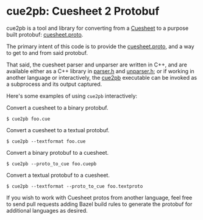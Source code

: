 # cue2pb: Cuesheet 2 Protobuf
cue2pb is a tool and library for converting from a [Cuesheet] to a purpose built
protobuf: [cuesheet.proto].

The primary intent of this code is to provide the [cuesheet.proto], and a way to
get to and from said protobuf.

That said, the cuesheet parser and unparser are written in C++, and are
available either as a C++ library in [parser.h] and [unparser.h]; or if working
in another language or interactively, the [cue2pb] executable can be invoked as
a subprocess and its output captured.

Here's some examples of using `cue2pb` interactively:

Convert a cuesheet to a binary protobuf.
```
$ cue2pb foo.cue
```

Convert a cuesheet to a textual protobuf.
```
$ cue2pb --textformat foo.cue
```

Convert a binary protobuf to a cuesheet.
```
$ cue2pb --proto_to_cue foo.cuepb
```

Convert a textual protobuf to a cuesheet.
```
$ cue2pb --textformat --proto_to_cue foo.textproto
```

If you wish to work with Cuesheet protos from another language, feel free to
send pull requests adding Bazel build rules to generate the protobuf for
additional languages as desired.

[Cuesheet]: https://en.wikipedia.org/wiki/Cue_sheet_(computing)
[cuesheet.proto]: cue2pb/cuesheet.proto
[cue2pb]: cue2pb/main.cc
[parser.h]: cue2pb/parser.h
[unparser.h]: cue2pb/unparser.h
